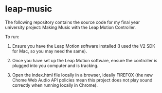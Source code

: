 # leap-music

The following repository contains the source code for my final year university project: Making Music with the Leap Motion Controller.

To run:

1. Ensure you have the Leap Motion software installed (I used the V2 SDK for Mac, so you may need the same).

2. Once you have set up the Leap Motion software, ensure the controller is plugged into you computer and is tracking.

3. Open the index.html file locally in a browser, ideally FIREFOX (the new Chome Web Audio API policies mean this project does not play sound correctly when running locally in Chrome).
